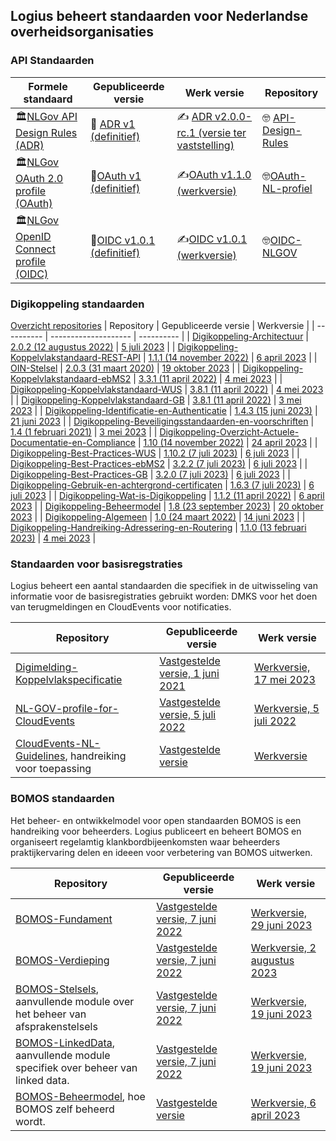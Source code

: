 ## Logius beheert standaarden voor Nederlandse overheidsorganisaties

### API Standaarden

| Formele standaard                                            | Gepubliceerde versie                                         | Werk versie                                                  | Repository                                                   |
| ------------------------------------------------------------ | ------------------------------------------------------------ | ------------------------------------------------------------ | ------------------------------------------------------------ |
| 🏛️[NLGov API Design Rules (ADR)](https://forumstandaardisatie.nl/open-standaarden/rest-api-design-rules) | 🍿 [ADR v1 (definitief)](https://gitdocumentatie.logius.nl/publicatie/api/adr/) | ✍️ [ADR v2.0.0-rc.1 (versie ter vaststelling)](https://logius-standaarden.github.io/API-Design-Rules/) | 🤓 [API-Design-Rules](https://github.com/Logius-standaarden/API-Design-Rules) |
| 🏛️[NLGov OAuth 2.0 profile (OAuth)](https://forumstandaardisatie.nl/open-standaarden/nl-gov-assurance-profile-oauth-20) | 🍿[OAuth v1 (definitief)](https://gitdocumentatie.logius.nl/publicatie/api/oauth/) | ✍️[OAuth v1.1.0 (werkversie)](https://logius-standaarden.github.io/OAuth-NL-profiel/) | 🤓[OAuth-NL-profiel](https://github.com/Logius-standaarden/OAuth-NL-profiel) |
| 🏛️[NLGov OpenID Connect profile (OIDC)](https://forumstandaardisatie.nl/open-standaarden/nl-gov-assurance-profile-oidc) | 🍿[OIDC v1.0.1 (definitief)](https://gitdocumentatie.logius.nl/publicatie/api/oidc/) | ✍️[OIDC v1.0.1 (werkversie)](https://logius-standaarden.github.io/OIDC-NLGOV/) | 🤓[OIDC-NLGOV](https://github.com/Logius-standaarden/OIDC-NLGOV) |

### Digikoppeling standaarden

[Overzicht repositories](https://github.com/search?q=topic%3Adigikoppeling+org%3ALogius-standaarden&type=Repositories)
| Repository | Gepubliceerde versie | Werkversie |
| ---------- | -------------------- | ---------- |
| [Digikoppeling-Architectuur](https://github.com/Logius-standaarden/Digikoppeling-Architectuur) | [2.0.2 (12 augustus 2022)](https://gitdocumentatie.logius.nl/publicatie/dk/architectuur/) | [5 juli 2023](https://logius-standaarden.github.io/Digikoppeling-Architectuur/) |
| [Digikoppeling-Koppelvlakstandaard-REST-API](https://github.com/Logius-standaarden/Digikoppeling-Koppelvlakstandaard-REST-API) | [1.1.1 (14 november 2022)](https://gitdocumentatie.logius.nl/publicatie/dk/restapi/) | [6 april 2023](https://logius-standaarden.github.io/Digikoppeling-Koppelvlakstandaard-REST-API/) |
| [OIN-Stelsel](https://github.com/Logius-standaarden/OIN-Stelsel) | [2.0.3 (31 maart 2020)](https://gitdocumentatie.logius.nl/publicatie/dk/oin/) | [19 oktober 2023](https://logius-standaarden.github.io/OIN-Stelsel/) |
| [Digikoppeling-Koppelvlakstandaard-ebMS2](https://github.com/Logius-standaarden/Digikoppeling-Koppelvlakstandaard-ebMS2) | [3.3.1 (11 april 2022)](https://gitdocumentatie.logius.nl/publicatie/dk/ebms/) | [4 mei 2023](https://logius-standaarden.github.io/Digikoppeling-Koppelvlakstandaard-ebMS2/) |
| [Digikoppeling-Koppelvlakstandaard-WUS](https://github.com/Logius-standaarden/Digikoppeling-Koppelvlakstandaard-WUS) | [3.8.1 (11 april 2022)](https://gitdocumentatie.logius.nl/publicatie/dk/wus/) | [4 mei 2023](https://logius-standaarden.github.io/Digikoppeling-Koppelvlakstandaard-WUS/) |
| [Digikoppeling-Koppelvlakstandaard-GB](https://github.com/Logius-standaarden/Digikoppeling-Koppelvlakstandaard-GB) | [3.8.1 (11 april 2022)](https://gitdocumentatie.logius.nl/publicatie/dk/gb/) | [3 mei 2023](https://logius-standaarden.github.io/Digikoppeling-Koppelvlakstandaard-GB/) |
| [Digikoppeling-Identificatie-en-Authenticatie](https://github.com/Logius-standaarden/Digikoppeling-Identificatie-en-Authenticatie) | [1.4.3 (15 juni 2023)](https://gitdocumentatie.logius.nl/publicatie/dk/idauth/) | [21 juni 2023](https://logius-standaarden.github.io/Digikoppeling-Identificatie-en-Authenticatie/) |
| [Digikoppeling-Beveiligingsstandaarden-en-voorschriften](https://github.com/Logius-standaarden/Digikoppeling-Beveiligingsstandaarden-en-voorschriften) | [1.4 (1 februari 2021)](https://gitdocumentatie.logius.nl/publicatie/dk/beveilig/) | [3 mei 2023](https://logius-standaarden.github.io/Digikoppeling-Beveiligingsstandaarden-en-voorschriften/) |
| [Digikoppeling-Overzicht-Actuele-Documentatie-en-Compliance](https://github.com/Logius-standaarden/Digikoppeling-Overzicht-Actuele-Documentatie-en-Compliance) | [1.10 (14 november 2022)](https://gitdocumentatie.logius.nl/publicatie/dk/actueel/) | [24 april 2023](https://logius-standaarden.github.io/Digikoppeling-Overzicht-Actuele-Documentatie-en-Compliance/) |
| [Digikoppeling-Best-Practices-WUS](https://github.com/Logius-standaarden/Digikoppeling-Best-Practices-WUS) | [1.10.2 (7 juli 2023)](https://gitdocumentatie.logius.nl/publicatie/dk/bpwus/) | [6 juli 2023](https://logius-standaarden.github.io/Digikoppeling-Best-Practices-WUS/) |
| [Digikoppeling-Best-Practices-ebMS2](https://github.com/Logius-standaarden/Digikoppeling-Best-Practices-ebMS2) | [3.2.2 (7 juli 2023)](https://gitdocumentatie.logius.nl/publicatie/dk/bpebms/) | [6 juli 2023](https://logius-standaarden.github.io/Digikoppeling-Best-Practices-ebMS2/) |
| [Digikoppeling-Best-Practices-GB](https://github.com/Logius-standaarden/Digikoppeling-Best-Practices-GB) | [3.2.0 (7 juli 2023)](https://gitdocumentatie.logius.nl/publicatie/dk/bpgb/) | [6 juli 2023](https://logius-standaarden.github.io/Digikoppeling-Best-Practices-GB/) |
| [Digikoppeling-Gebruik-en-achtergrond-certificaten](https://github.com/Logius-standaarden/Digikoppeling-Gebruik-en-achtergrond-certificaten) | [1.6.3 (7 juli 2023)](https://gitdocumentatie.logius.nl/publicatie/dk/gbachtcert/) | [6 juli 2023](https://logius-standaarden.github.io/Digikoppeling-Gebruik-en-achtergrond-certificaten/) |
| [Digikoppeling-Wat-is-Digikoppeling](https://github.com/Logius-standaarden/Digikoppeling-Wat-is-Digikoppeling) | [1.1.2 (11 april 2022)](https://gitdocumentatie.logius.nl/publicatie/dk/watisdk/) | [6 april 2023](https://logius-standaarden.github.io/Digikoppeling-Wat-is-Digikoppeling/) |
| [Digikoppeling-Beheermodel](https://github.com/Logius-standaarden/Digikoppeling-Beheermodel) | [1.8 (23 september 2023)](https://gitdocumentatie.logius.nl/publicatie/dk/beheer/) | [20 oktober 2023](https://logius-standaarden.github.io/Digikoppeling-Beheermodel/) |
| [Digikoppeling-Algemeen](https://github.com/Logius-standaarden/Digikoppeling-Algemeen) | [1.0 (24 maart 2022)](https://gitdocumentatie.logius.nl/publicatie/dk/roadmap/) | [14 juni 2023](https://logius-standaarden.github.io/Digikoppeling-Algemeen/) |
| [Digikoppeling-Handreiking-Adressering-en-Routering](https://github.com/Logius-standaarden/Digikoppeling-Handreiking-Adressering-en-Routering) | [1.1.0 (13 februari 2023)](https://gitdocumentatie.logius.nl/publicatie/dk/bpadres/) | [4 mei 2023](https://logius-standaarden.github.io/Digikoppeling-Handreiking-Adressering-en-Routering/) |


### Standaarden voor basisregstraties

Logius beheert een aantal standaarden die specifiek in de uitwisseling van informatie voor de basisregistraties gebruikt worden: DMKS voor het doen van terugmeldingen en CloudEvents voor notificaties.

| Repository                    | Gepubliceerde versie          | Werk versie                   |
| ----------------------------- | ----------------------------- | ----------------------------- |
| [Digimelding-Koppelvlakspecificatie](https://github.com/Logius-standaarden/Digimelding-Koppelvlakspecificatie/) | [Vastgestelde versie, 1 juni 2021](https://gitdocumentatie.logius.nl/publicatie/digimelding/koppelvlak/) | [Werkversie, 17 mei 2023](https://logius-standaarden.github.io/Digimelding-Koppelvlakspecificatie/) |
| [NL-GOV-profile-for-CloudEvents](https://github.com/Logius-standaarden/NL-GOV-profile-for-CloudEvents) | [Vastgestelde versie, 5 juli 2022](https://gitdocumentatie.logius.nl/publicatie/notificatieservices/CloudEvents-NL/) | [Werkversie, 5 juli 2022](https://gitdocumentatie.logius.nl/publicatie/notificatieservices/CloudEvents-NL/) |
| [CloudEvents-NL-Guidelines](https://github.com/Logius-standaarden/CloudEvents-NL-Guidelines), handreiking voor toepassing | [Vastgestelde versie](https://gitdocumentatie.logius.nl/publicatie/notificatieservices/guidelines/) | [Werkversie](https://gitdocumentatie.logius.nl/publicatie/notificatieservices/guidelines) |

### BOMOS standaarden

Het beheer- en ontwikkelmodel voor open standaarden BOMOS is een handreiking voor beheerders. Logius publiceert en beheert BOMOS en organiseert regelamtig klankbordbijeenkomsten waar beheerders praktijkervaring delen en ideeen voor verbetering van BOMOS uitwerken.

| Repository                    | Gepubliceerde versie          | Werk versie                   |
| ----------------------------- | ----------------------------- | ----------------------------- |
| [BOMOS-Fundament](https://github.com/Logius-standaarden/BOMOS-Fundament)     | [Vastgestelde versie, 7 juni 2022](https://gitdocumentatie.logius.nl/publicatie/bomos/fundament)   | [Werkversie, 29 juni 2023](https://logius-standaarden.github.io/BOMOS-Fundament/)   |
| [BOMOS-Verdieping](https://github.com/Logius-standaarden/BOMOS-Verdieping)   | [Vastgestelde versie, 7 juni 2022](https://gitdocumentatie.logius.nl/publicatie/bomos/verdieping)  | [Werkversie, 2 augustus 2023](https://logius-standaarden.github.io/BOMOS-Verdieping/)  |
| [BOMOS-Stelsels](https://github.com/Logius-standaarden/BOMOS-Stelsels), aanvullende module over het beheer van afsprakenstelsels      | [Vastgestelde versie, 7 juni 2022](https://gitdocumentatie.logius.nl/publicatie/bomos/stelsels)    | [Werkversie, 19 juni 2023](https://logius-standaarden.github.io/BOMOS-Stelsels/)    |
| [BOMOS-LinkedData](https://github.com/Logius-standaarden/BOMOS-LinkedData), aanvullende module specifiek over beheer van linked data. | [Vastgestelde versie, 7 juni 2022](https://gitdocumentatie.logius.nl/publicatie/bomos/linkeddata)  | [Werkversie, 19 juni 2023](https://logius-standaarden.github.io/BOMOS-LinkedData/)  |
| [BOMOS-Beheermodel](https://github.com/Logius-standaarden/BOMOS-Beheermodel), hoe BOMOS zelf beheerd wordt. | [Vastgestelde versie](https://gitdocumentatie.logius.nl/publicatie/bomos/beheer) | [Werkversie, 6 april 2023](https://logius-standaarden.github.io/BOMOS-Beheermodel/) |

<!--

**Here are some ideas to get you started:**

🙋‍♀️ A short introduction - what is your organization all about?
🌈 Contribution guidelines - how can the community get involved?
👩‍💻 Useful resources - where can the community find your docs? Is there anything else the community should know?
🍿 Fun facts - what does your team eat for breakfast?
🧙 Remember, you can do mighty things with the power of [Markdown](https://docs.github.com/github/writing-on-github/getting-started-with-writing-and-formatting-on-github/basic-writing-and-formatting-syntax)
-->
